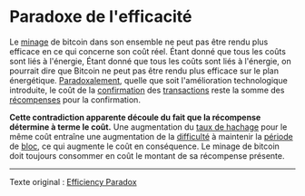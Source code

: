 Paradoxe de l'efficacité
========================

Le [minage](ch101-glossary.md#mine) de bitcoin dans son ensemble ne peut pas être rendu plus efficace en ce qui concerne son coût réel. Étant donné que tous les coûts sont liés à l'énergie, Étant donné que tous les coûts sont liés à l'énergie, on pourrait dire que Bitcoin ne peut pas être rendu plus efficace sur le plan énergétique. [Paradoxalement](https://fr.wikipedia.org/wiki/Paradoxe), quelle que soit l'amélioration technologique introduite, le coût de la [confirmation](ch101-glossary.md#confirmation) des [transactions](ch101-glossary.md#transaction) reste la somme des [récompenses](ch101-glossary.md#récompense) pour la confirmation.

**Cette contradiction apparente découle du fait que la récompense détermine à terme le coût.** Une augmentation du [taux de hachage](ch101-glossary.md#taux-de-hachage) pour le même coût entraîne une augmentation de la [difficulté](ch101-glossary.md#difficulté) à maintenir la [période](ch101-glossary.md#période) de [bloc](ch101-glossary.md#bloc), ce qui augmente le coût en conséquence. Le minage de bitcoin doit toujours consommer en coût le montant de sa récompense présente.

---

Texte original : [Efficiency Paradox](https://github.com/libbitcoin/libbitcoin-system/wiki/Efficiency-Paradox)